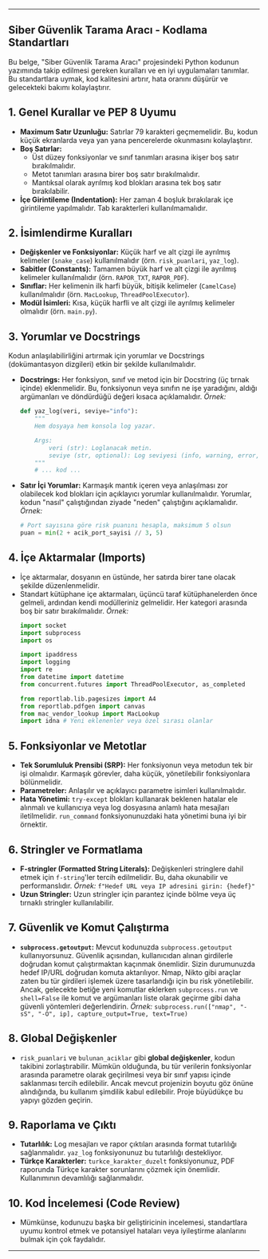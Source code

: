 
---

## Siber Güvenlik Tarama Aracı - Kodlama Standartları

Bu belge, "Siber Güvenlik Tarama Aracı" projesindeki Python kodunun yazımında takip edilmesi gereken kuralları ve en iyi uygulamaları tanımlar. Bu standartlara uymak, kod kalitesini artırır, hata oranını düşürür ve gelecekteki bakımı kolaylaştırır.

## 1. Genel Kurallar ve PEP 8 Uyumu

* **Maximum Satır Uzunluğu:** Satırlar 79 karakteri geçmemelidir. Bu, kodun küçük ekranlarda veya yan yana pencerelerde okunmasını kolaylaştırır.
* **Boş Satırlar:**
    * Üst düzey fonksiyonlar ve sınıf tanımları arasına ikişer boş satır bırakılmalıdır.
    * Metot tanımları arasına birer boş satır bırakılmalıdır.
    * Mantıksal olarak ayrılmış kod blokları arasına tek boş satır bırakılabilir.
* **İçe Girintileme (Indentation):** Her zaman 4 boşluk bırakılarak içe girintileme yapılmalıdır. Tab karakterleri kullanılmamalıdır.

## 2. İsimlendirme Kuralları

* **Değişkenler ve Fonksiyonlar:** Küçük harf ve alt çizgi ile ayrılmış kelimeler (`snake_case`) kullanılmalıdır (örn. `risk_puanlari`, `yaz_log`).
* **Sabitler (Constants):** Tamamen büyük harf ve alt çizgi ile ayrılmış kelimeler kullanılmalıdır (örn. `RAPOR_TXT`, `RAPOR_PDF`).
* **Sınıflar:** Her kelimenin ilk harfi büyük, bitişik kelimeler (`CamelCase`) kullanılmalıdır (örn. `MacLookup`, `ThreadPoolExecutor`).
* **Modül İsimleri:** Kısa, küçük harfli ve alt çizgi ile ayrılmış kelimeler olmalıdır (örn. `main.py`).

## 3. Yorumlar ve Docstrings

Kodun anlaşılabilirliğini artırmak için yorumlar ve Docstrings (dokümantasyon dizgileri) etkin bir şekilde kullanılmalıdır.

* **Docstrings:** Her fonksiyon, sınıf ve metod için bir Docstring (üç tırnak içinde) eklenmelidir. Bu, fonksiyonun veya sınıfın ne işe yaradığını, aldığı argümanları ve döndürdüğü değeri kısaca açıklamalıdır.
    *Örnek:*
    ```python
    def yaz_log(veri, seviye="info"):
        """
        Hem dosyaya hem konsola log yazar.

        Args:
            veri (str): Loglanacak metin.
            seviye (str, optional): Log seviyesi (info, warning, error, debug). Varsayılan 'info'.
        """
        # ... kod ...
    ```
* **Satır İçi Yorumlar:** Karmaşık mantık içeren veya anlaşılması zor olabilecek kod blokları için açıklayıcı yorumlar kullanılmalıdır. Yorumlar, kodun "nasıl" çalıştığından ziyade "neden" çalıştığını açıklamalıdır.
    *Örnek:*
    ```python
    # Port sayısına göre risk puanını hesapla, maksimum 5 olsun
    puan = min(2 + acik_port_sayisi // 3, 5)
    ```

## 4. İçe Aktarmalar (Imports)

* İçe aktarmalar, dosyanın en üstünde, her satırda birer tane olacak şekilde düzenlenmelidir.
* Standart kütüphane içe aktarmaları, üçüncü taraf kütüphanelerden önce gelmeli, ardından kendi modülleriniz gelmelidir. Her kategori arasında boş bir satır bırakılmalıdır.
    *Örnek:*
    ```python
    import socket
    import subprocess
    import os

    import ipaddress
    import logging
    import re
    from datetime import datetime
    from concurrent.futures import ThreadPoolExecutor, as_completed

    from reportlab.lib.pagesizes import A4
    from reportlab.pdfgen import canvas
    from mac_vendor_lookup import MacLookup
    import idna # Yeni eklenenler veya özel sırası olanlar
    ```

## 5. Fonksiyonlar ve Metotlar

* **Tek Sorumluluk Prensibi (SRP):** Her fonksiyonun veya metodun tek bir işi olmalıdır. Karmaşık görevler, daha küçük, yönetilebilir fonksiyonlara bölünmelidir.
* **Parametreler:** Anlaşılır ve açıklayıcı parametre isimleri kullanılmalıdır.
* **Hata Yönetimi:** `try-except` blokları kullanarak beklenen hatalar ele alınmalı ve kullanıcıya veya log dosyasına anlamlı hata mesajları iletilmelidir. `run_command` fonksiyonunuzdaki hata yönetimi buna iyi bir örnektir.

## 6. Stringler ve Formatlama

* **F-stringler (Formatted String Literals):** Değişkenleri stringlere dahil etmek için `f-string`'ler tercih edilmelidir. Bu, daha okunabilir ve performanslıdır.
    *Örnek:* `f"Hedef URL veya IP adresini girin: {hedef}"`
* **Uzun Stringler:** Uzun stringler için parantez içinde bölme veya üç tırnaklı stringler kullanılabilir.

## 7. Güvenlik ve Komut Çalıştırma

* **`subprocess.getoutput`:** Mevcut kodunuzda `subprocess.getoutput` kullanıyorsunuz. Güvenlik açısından, kullanıcıdan alınan girdilerle doğrudan komut çalıştırmaktan kaçınmak önemlidir. Sizin durumunuzda hedef IP/URL doğrudan komuta aktarılıyor. Nmap, Nikto gibi araçlar zaten bu tür girdileri işlemek üzere tasarlandığı için bu risk yönetilebilir. Ancak, gelecekte betiğe yeni komutlar eklerken `subprocess.run` ve `shell=False` ile komut ve argümanları liste olarak geçirme gibi daha güvenli yöntemleri değerlendirin.
    *Örnek:* `subprocess.run(["nmap", "-sS", "-O", ip], capture_output=True, text=True)`

## 8. Global Değişkenler

* `risk_puanlari` ve `bulunan_aciklar` gibi **global değişkenler**, kodun takibini zorlaştırabilir. Mümkün olduğunda, bu tür verilerin fonksiyonlar arasında parametre olarak geçirilmesi veya bir sınıf yapısı içinde saklanması tercih edilebilir. Ancak mevcut projenizin boyutu göz önüne alındığında, bu kullanım şimdilik kabul edilebilir. Proje büyüdükçe bu yapıyı gözden geçirin.

## 9. Raporlama ve Çıktı

* **Tutarlılık:** Log mesajları ve rapor çıktıları arasında format tutarlılığı sağlanmalıdır. `yaz_log` fonksiyonunuz bu tutarlılığı destekliyor.
* **Türkçe Karakterler:** `turkce_karakter_duzelt` fonksiyonunuz, PDF raporunda Türkçe karakter sorunlarını çözmek için önemlidir. Kullanımının devamlılığı sağlanmalıdır.

## 10. Kod İncelemesi (Code Review)

* Mümkünse, kodunuzu başka bir geliştiricinin incelemesi, standartlara uyumu kontrol etmek ve potansiyel hataları veya iyileştirme alanlarını bulmak için çok faydalıdır.

---
